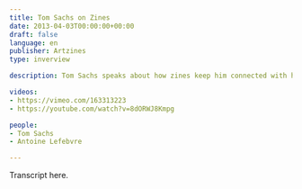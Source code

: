 ```yaml
---
title: Tom Sachs on Zines
date: 2013-04-03T00:00:00+00:00
draft: false
language: en
publisher: Artzines
type: inverview

description: Tom Sachs speaks about how zines keep him connected with his community.

videos:
- https://vimeo.com/163313223
- https://youtube.com/watch?v=8dORWJ8Kmpg

people:
- Tom Sachs
- Antoine Lefebvre

---
```


Transcript here.